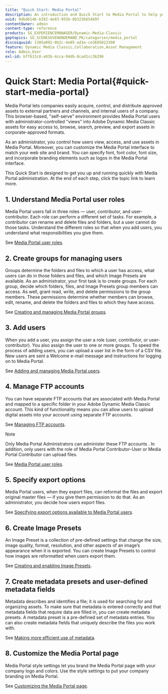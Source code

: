 ```yaml
---
title: "Quick Start: Media Portal"
description: An introduction and Quick Start to Media Portal to help you get up and running quickly with Media Portal techniques and administration.
uuid: 0dbd6146-b392-4e03-955b-0b323b654b9f
contentOwner: admin
content-type: reference
products: SG_EXPERIENCEMANAGER/Dynamic-Media-Classic
geptopics: SG_SCENESEVENONDEMAND_PK/categories/media_portal
discoiquuid: 1385a092-0b2c-4e05-ad1e-ce3685022300
feature: Dynamic Media Classic,Collaboration,Asset Management
role: Admin,User
exl-id: bff613c8-a93b-4cca-94db-8cad1cc36296
---
```

# Quick Start: Media Portal{#quick-start-media-portal}

Media Portal lets companies easily acquire, control, and distribute approved assets to external partners and channels, and internal users of a company. This browser-based, "self-serve" environment provides Media Portal users with administrator-controlled "views" into Adobe Dynamic Media Classic assets for easy access to, browse, search, preview, and export assets in corporate-approved formats.

As an administrator, you control how users view, access, and use assets in Media Portal. Moreover, you can customize the Media Portal interface to match your web site and brand. You can specify font, font color, font size, and incorporate branding elements such as logos in the Media Portal interface.

This Quick Start is designed to get you up and running quickly with Media Portal administration. At the end of each step, click the topic link to learn more.

## 1. Understand Media Portal user roles

Media Portal users fall in three roles — user, contributor, and user-contributor. Each role can perform a different set of tasks. For example, a contributor can rename and delete files and folders, but a user cannot do those tasks. Understand the different roles so that when you add users, you understand what responsibilities you give them.

See [Media Portal user roles](media-portal-user-roles.md#media_portal_user_roles).

## 2. Create groups for managing users

Groups determine the folders and files to which a user has access, what users can do in those folders and files, and which Image Presets are available. As an administrator, your first task is to create groups. For each group, decide which folders, files, and Image Presets group members can access. As well, grant read, write, and delete permissions to the group members. These permissions determine whether members can browse, edit, rename, and delete the folders and files to which they have access.

See [Creating and managing Media Portal groups](creating-media-portal-groups.md#creating_and_managing_media_portal_groups).

## 3. Add users

When you add a user, you assign the user a role (user, contributor, or user-contributor). You also assign the user to one or more groups. To speed the process of adding users, you can upload a user list in the form of a CSV file. New users are sent a Welcome e-mail message and instructions for logging on to Media Portal.

See [Adding and managing Media Portal users](adding-media-portal-users.md#adding_and_managing_media_portal_users).

## 4. Manage FTP accounts

You can have separate FTP accounts that are associated with Media Portal and mapped to a specific folder in your Adobe Dynamic Media Classic account. This kind of functionality means you can allow users to upload digital assets into your account using separate FTP accounts.

See [Managing FTP accounts](ftp-accounts.md#managing_ftp_accounts).

>[!NOTE]
>
>Only Media Portal Administrators can administer these FTP accounts . In addition, only users with the role of Media Portal Contributor-User or Media Portal Contributor can upload files.

See [Media Portal user roles](media-portal-user-roles.md#media_portal_user_roles).

## 5. Specify export options

Media Portal users, when they export files, can reformat the files and export original master files — if you give them permission to do that. As an administrator, you decide how users export files.

See [Specifying export options available to Media Portal users](specifying-export-options-available-media.md#specifying_export_options_available_to_media_portal_users).

## 6. Create Image Presets

An Image Preset is a collection of pre-defined settings that change the size, image quality, format, resolution, and other aspects of an image’s appearance when it is exported. You can create Image Presets to control how images are reformatted when users export them.

See [Creating and enabling Image Presets](creating-enabling-image-presets.md#creating_and_enabling_image_presets).

## 7. Create metadata presets and user-defined metadata fields

Metadata describes and identifies a file; it is used for searching for and organizing assets. To make sure that metadata is entered correctly and that metadata fields that require data are filled in, you can create metadata presets. A metadata preset is a pre-defined set of metadata entries. You can also create metadata fields that uniquely describe the files you work with.

See [Making more efficient use of metadata](making-efficient-metadata.md#making_more_efficient_use_of_metadata).

## 8. Customize the Media Portal page

Media Portal style settings let you brand the Media Portal page with your company logo and colors. Use the style settings to put your company branding on Media Portal.

See [Customizing the Media Portal page](customizing-media-portal-screen.md#customizing_the_media_portal_screen).

